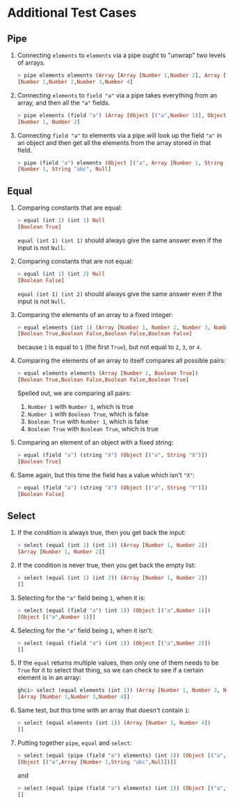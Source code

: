 # Additional Test Cases

## Pipe

1. Connecting `elements` to `elements` via a pipe ought to "unwrap"
   two levels of arrays.

   ```haskell
   > pipe elements elements (Array [Array [Number 1,Number 2], Array [Number 3,Number 4]])
   [Number 1,Number 2,Number 3,Number 4]
   ```

2. Connecting `elements` to `field "a"` via a pipe takes everything
   from an array, and then all the `"a"` fields.

   ```haskell
   > pipe elements (field "a") (Array [Object [("a",Number 1)], Object [("a", Number 2)], Object []])
   [Number 1, Number 2]
   ```

3. Connecting `field "a"` to elements via a pipe will look up the
   field `"a"` in an object and then get all the elements from the
   array stored in that field.

   ```haskell
   > pipe (field "a") elements (Object [("a", Array [Number 1, String "abc", Null])])
   [Number 1, String "abc", Null]
   ```

## Equal

1. Comparing constants that are equal:

   ```haskell
   > equal (int 1) (int 1) Null
   [Boolean True]
   ```

   `equal (int 1) (int 1)` should always give the same answer even if
   the input is not `Null`.

2. Comparing constants that are not equal:

   ```haskell
   > equal (int 1) (int 2) Null
   [Boolean False]
   ```

   `equal (int 1) (int 2)` should always give the same answer even if
   the input is not `Null`.

3. Comparing the elements of an array to a fixed integer:

   ```haskell
   > equal elements (int 1) (Array [Number 1, Number 2, Number 3, Number 4])
   [Boolean True,Boolean False,Boolean False,Boolean False]
   ```

   because `1` is equal to `1` (the first `True`), but not equal to
   `2`, `3`, or `4`.

4. Comparing the elements of an array to itself compares all possible
   pairs:

   ```haskell
   > equal elements elements (Array [Number 1, Boolean True])
   [Boolean True,Boolean False,Boolean False,Boolean True]
   ```

   Spelled out, we are comparing all pairs:

   1. `Number 1` with `Number 1`, which is true
   2. `Number 1` with `Boolean True`, which is false
   3. `Boolean True` with `Number 1`, which is false
   4. `Boolean True` with `Boolean True`, which is true

5. Comparing an element of an object with a fixed string:

   ```haskell
   > equal (field "a") (string "X") (Object [("a", String "X")])
   [Boolean True]
   ```

6. Same again, but this time the field has a value which isn't `"X"`:

   ```haskell
   > equal (field "a") (string "X") (Object [("a", String "Y")])
   [Boolean False]
   ```

## Select

1. If the condition is always true, then you get back the input:

   ```haskell
   > select (equal (int 1) (int 1)) (Array [Number 1, Number 2])
   [Array [Number 1, Number 2]]
   ```

2. If the condition is never true, then you get back the empty list:

   ```haskell
   > select (equal (int 1) (int 2)) (Array [Number 1, Number 2])
   []
   ```

3. Selecting for the `"a"` field being `1`, when it is:

   ```haskell
   > select (equal (field "a") (int 1)) (Object [("a",Number 1)])
   [Object [("a",Number 1)]]
   ```

4. Selecting for the `"a"` field being `1`, when it isn't:

   ```haskell
   > select (equal (field "a") (int 1)) (Object [("a",Number 2)])
   []
   ```

5. If the `equal` returns multiple values, then only one of them needs
   to be `True` for it to select that thing, so we can check to see if
   a certain element is in an array:

   ```haskell
   ghci> select (equal elements (int 1)) (Array [Number 1, Number 3, Number 4])
   [Array [Number 1,Number 3,Number 4]]
   ```

6. Same test, but this time with an array that doesn't contain `1`:

   ```haskell
   > select (equal elements (int 1)) (Array [Number 3, Number 4])
   []
   ```

7. Putting together `pipe`, `equal` and `select`:

   ```haskell
   > select (equal (pipe (field "a") elements) (int 1)) (Object [("a", Array [Number 1, String "abc", Null])])
   [Object [("a",Array [Number 1,String "abc",Null])]]
   ```

   and

   ```haskell
   > select (equal (pipe (field "a") elements) (int 1)) (Object [("a", Array [Number 2, String "abc", Null])])
   []
   ```
